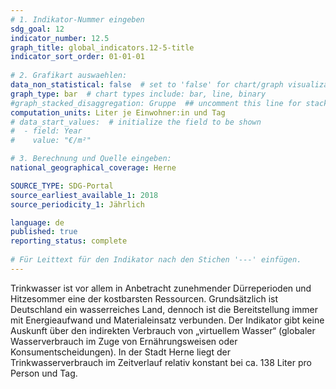 ```yaml
---
# 1. Indikator-Nummer eingeben 
sdg_goal: 12
indicator_number: 12.5
graph_title: global_indicators.12-5-title
indicator_sort_order: 01-01-01
 
# 2. Grafikart auswaehlen: 
data_non_statistical: false  # set to 'false' for chart/graph visualization 
graph_type: bar  # chart types include: bar, line, binary 
#graph_stacked_disaggregation: Gruppe  ## uncomment this line for stacked bars. eplace 'Geschlecht' with the field of aggregation. 
computation_units: Liter je Einwohner:in und Tag
# data_start_values:  # initialize the field to be shown  
#  - field: Year
#    value: "€/m²"

# 3. Berechnung und Quelle eingeben: 
national_geographical_coverage: Herne

SOURCE_TYPE: SDG-Portal
source_earliest_available_1: 2018
source_periodicity_1: Jährlich

language: de   
published: true 
reporting_status: complete
 
# Für Leittext für den Indikator nach den Stichen '---' einfügen. 
---
```

Trinkwasser ist vor allem in Anbetracht zunehmender Dürreperioden und Hitzesommer eine der kostbarsten Ressourcen. Grundsätzlich ist Deutschland ein wasserreiches Land, dennoch ist die Bereitstellung immer mit Energieaufwand und Materialeinsatz verbunden. Der Indikator gibt keine Auskunft über den indirekten Verbrauch von „virtuellem Wasser“ (globaler Wasserverbrauch im Zuge von Ernährungsweisen oder Konsumentscheidungen). In der Stadt Herne liegt der Trinkwasserverbrauch im Zeitverlauf relativ konstant bei ca. 138 Liter pro Person und Tag. <br>
